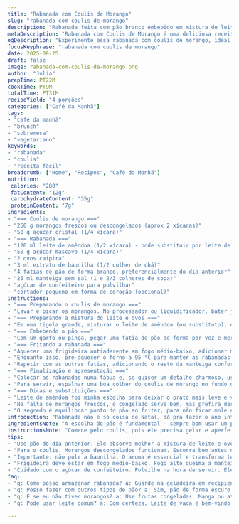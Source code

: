 ```yaml
---
title: "Rabanada com Coulis de Morango"
slug: "rabanada-com-coulis-de-morango"
description: "Rabanada feita com pão branco embebido em mistura de leite de amêndoa, ovos, açúcar mascavo com toque de baunilha, servida com coulis de morangos caseiro batidos com açúcar e coados para tirar as sementes. Receita vegetariana sem castanhas, com versões para substituir ingredientes e truques para manter a textura macia sem encharcar. Molho de morango traz aroma fresco, balanceado com a doçura da rabanada levemente caramelizada. Técnica de cozimento na frigideira para dourar sem queimar. Finalização com açúcar de confeiteiro e corte decorativo com cortador em forma de coração. Perfeita para café da manhã ou brunch."
metaDescription: "Rabanada com Coulis de Morango é uma deliciosa receita que transforma qualquer café da manhã em um momento especial com sabores marcantes."
ogDescription: "Experimente essa rabanada com coulis de morango, ideal para um brunch incrível e uma explosão de sabores em cada pedaço."
focusKeyphrase: "rabanada com coulis de morango"
date: 2025-09-25
draft: false
image: rabanada-com-coulis-de-morango.png
author: "Julia"
prepTime: PT22M
cookTime: PT9M
totalTime: PT31M
recipeYield: "4 porções"
categories: ["Café da Manhã"]
tags:
- "café da manhã"
- "brunch"
- "sobremesa"
- "vegetariano"
keywords:
- "rabanada"
- "coulis"
- "receita fácil"
breadcrumb: ["Home", "Recipes", "Café da Manhã"]
nutrition: 
 calories: "280"
 fatContent: "12g"
 carbohydrateContent: "35g"
 proteinContent: "7g"
ingredients:
- "=== Coulis de morango ==="
- "260 g morangos frescos ou descongelados (aprox 2 xícaras)"
- "50 g açúcar cristal (1/4 xícara)"
- "=== Rabanada ==="
- "120 ml leite de amêndoa (1/2 xícara) - pode substituir por leite de vaca ou aveia"
- "50 g açúcar mascavo (1/4 xícara)"
- "2 ovos caipira"
- "3 ml extrato de baunilha (1/2 colher de chá)"
- "4 fatias de pão de forma branco, preferencialmente do dia anterior"
- "25 ml manteiga sem sal (1 e 2/3 colheres de sopa)"
- "açúcar de confeiteiro para polvilhar"
- "cortador pequeno em forma de coração (opcional)"
instructions:
- "=== Preparando o coulis de morango ==="
- "Lavar e picar os morangos. No processador ou liquidificador, bater junto com o açúcar até virar um purê homogêneo, sem pedaços grandes. Passar por uma peneira fina para tirar as sementes – isso atualiza a textura e evita aquela crocância indesejada na hora de comer. Colocar na geladeira para esfriar e firmar, deve ficar denso, quase como um xarope. Reservar."
- "=== Preparando a mistura do leite e ovos ==="
- "Em uma tigela grande, misturar o leite de amêndoa (ou substituto), o açúcar mascavo, os ovos e a baunilha. Bater com um fouet até o açúcar dissolver e a mistura ficar lisa, levemente espumosa. A baunilha dá um aroma que transforma tudo, não pule essa etapa."
- "=== Embebendo o pão ==="
- "Com um garfo ou pinça, pegar uma fatia de pão de forma por vez e mergulhar na mistura, segurando um pouco para absorver de maneira uniforme. Pão velho é melhor aqui; fresco pode desmanchar fácil. Não deixe muito tempo para não ficar encharcado demais – o ponto é deixar o pão macio por dentro e firme por fora."
- "=== Fritando a rabanada ==="
- "Aquecer uma frigideira antiaderente em fogo médio-baixo, adicionar metade da manteiga. Quando a manteiga derreter e começar a borbulhar levemente, colocar duas fatias de pão. Deixe dourar por cerca de 2 minutos cada lado, ou até a superfície ficar dourada e crocante, ouvindo aquele chiado gostoso. Cuidado para não queimar, o fogo alto estraga o sabor e textura."
- "Enquanto isso, pré-aquecer o forno a 95 °C para manter as rabanadas quentes."
- "Repetir com as outras fatias, adicionando o resto da manteiga conforme necessário. Colocar as fatias prontas em uma assadeira e levar ao forno só para não esfriar."
- "=== Finalização e apresentação ==="
- "Colocar as rabanadas numa tábua e, se quiser um detalhe charmoso, usar o cortador para retirar um pequeno coração no meio de cada fatia. O corte deixa visual delicado e é ótimo para servir no café da manhã especial. Polvilhar delicadamente açúcar de confeiteiro por cima – isso dá um visual sofisticado e uma doçura equilibrada."
- "Para servir, espalhar uma boa colher do coulis de morango no fundo do prato e colocar a rabanada decorada por cima. O contraste da crocância do pão com o doce azedinho do morango cria uma experiência sensorial bacana."
- "=== Dicas e substituições ==="
- "Leite de amêndoa foi minha escolha para deixar o prato mais leve e vegano (se usar só ovos substitua por linhaça ou chia hidratada para versão vegana). Mas o leite integral deixa mais cremoso, só aumenta o cuidado pra não encharcar. Se não tiver açúcar mascavo, açúcares claros funcionam bem, só o toque da umidade diminui um pouco. A manteiga clarificada é uma alternativa que não queima tão rápido. Pão com miolo mais denso ou brioche é um charme, muda o sabor e textura final."
- "Na falta de morangos frescos, o congelado serve bem, mas prefira descongelar naturalmente e escorrer um pouco a água antes de bater."
- "O segredo é equilibrar ponto do pão ao fritar, para não ficar mole nem duro; ouvir o barulho da frigideira ajuda a controlar o fogo e evitar queimar. Se escurecer rápido, abaixe a chama."
introduction: "Rabanada não é só coisa de Natal, dá pra fazer o ano inteiro com preparo simples e ingredientes do cotidiano que temos no mercado brasileiro. Morango é a fruta mais versátil e combina pra caramba com doces simples, e essa combinação de rabanada com coulis de morango é daquelas que transformam qualquer café da manhã em fim de semana especial. Consistência macia por dentro, crocante por fora e a fruta conferindo frescor e leveza. Trocar leite comum por de amêndoas trouxe um foco mais leve e a mistura de açúcar mascavo e baunilha perfuma todo o preparo. Tudo isso sem complicação e sem ingredientes caríssimos."
ingredientsNote: "A escolha do pão é fundamental – sempre bom usar um pão do dia anterior para absorver a mistura sem desmanchar. Pão branco funciona bem, mas se quiser inovar, pão de brioche ou francês caseiro dão outro toque, só precisa estar um pouco seco para absorver a mistura de ovos com leite sem descolar. O leite de amêndoa é minha substituição para dar leveza, mas qualquer leite vegetal ou integral pode assumir o papel. Açúcar mascavo confere um sabor caramelizado que açúcar branco não traz. A manteiga clarificada é uma boa para quem não quer queimar rápido a gordura durante a fritura. Não economize na baunilha; ela vai abrir ainda mais aroma e realmente muda o sabor final do pão. Morangos frescos são melhores para o coulis, mas congelados descongelados e drenados também funcionam – só perdem um pouco da textura. Passar no coador é essencial se quer um molho aveludado, nada daqueles grãozinhos de semente irritantes no meio da boca."
instructionsNote: "Comece pelo coulis, pois ele precisa gelar e aperfeiçoar sabor. Bata e coe para textura perfeita, deixe na geladeira enquanto faz o resto. Misture leite, ovos, açúcar e baunilha com cuidado para evitar lumps e conseguir textura homogênea, que vai penetrar o pão de maneira uniforme. Chame de mediano o tempo de imersão do pão – muito tempo e ele vira uma esponja encharcada, pouco tempo e fica seco por dentro. Na frigideira, fogo baixo é lei para o resultado dourado e macio; se subir muito, a manteiga queima e o pão tinge de preto. Som do chiado indica mudança – quando ouvir, vire imediatamente. Transferir para forno baixíssimo mantém quentinho e crocante para servir tudo junto. Finalize com açúcar de confeiteiro só na hora, para não derreter no calor, e o cortador deixa charmosa a apresentação. Experimente usar outras frutas no coulis, talvez manga ou maracujá para variar sabores, e troque o formato do corte para surpreender na estética."
tips:
- "Use pão do dia anterior. Ele absorve melhor a mistura de leite e ovos. Se estiver usando pão fresco, não mergulhe muito tempo, senão desmancha. Pão brioche dá um toque especial, mas precisa estar seco."
- "Para o coulis. Morangos descongelados funcionam. Escorra bem antes de fazer. Passar por peneira é essencial. O resultado precisa ser liso. Se quiser, adicione um pouco de limão para realçar o sabor."
- "Importante: não pule a baunilha. O aroma é essencial e transforma tudo. Se não tiver extrato, coloque uma fava de baunilha ou um pouco de essência. O sabor faz diferença."
- "Frigideira deve estar em fogo médio-baixo. Fogo alto queima a manteiga. Você ouvirá um chiado bom. Isso é quando a mágica acontece. Não deixe de acompanhar bem. Se dourar rápido, viole o pão."
- "Cuidado com o açúcar de confeiteiro. Polvilhe na hora de servir. Ele derrete se deixar muito tempo. E o coração cortado? É opcional, mas traz um charme que impressiona. Um simples detalhe que encanta."
faq:
- "q: Como posso armazenar rabanada? a: Guarde na geladeira em recipiente fechado. Dura até 3 dias. Reaqueça no forno. Para que fique crocante, evite micro-ondas."
- "q: Posso fazer com outros tipos de pão? a: Sim, pão de forma escuro pode funcionar, mas a textura muda. Cada pão traz personalidade. Tente entender o ponto do pão."
- "q: E se eu não tiver morangos? a: Use frutas congeladas. Manga ou até framboesa são opções. Faça o mesmo processo. O sabor é diferente, mas ainda delicioso."
- "q: Pode usar leite comum? a: Com certeza. Leite de vaca é bem-vindo. Checa o tempo de imersão. Pão pode encharcar mais rápido. Mas não se preocupe, funciona bem."

---
```

